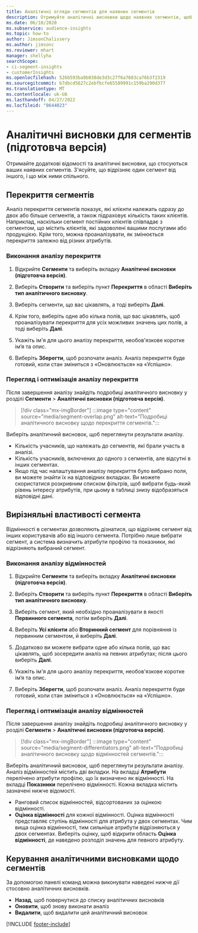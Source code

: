 ```yaml
---
title: Аналітичні огляди сегментів для наявних сегментів
description: Отримуйте аналітичні висновки щодо наявних сегментів, щоб побачити відмінності та схожість.
ms.date: 06/10/2020
ms.subservice: audience-insights
ms.topic: how-to
author: JimsonChalissery
ms.author: jimsonc
ms.reviewer: mhart
manager: shellyha
searchScope:
- ci-segment-insights
- customerInsights
ms.openlocfilehash: 526b593ba9b038de3d3c27f6a7683ca76b3f2319
ms.sourcegitcommit: b7dbcd5627c2ebfbcfe65589991c159ba290d377
ms.translationtype: MT
ms.contentlocale: uk-UA
ms.lasthandoff: 04/27/2022
ms.locfileid: "8644023"
---
```

# <a name="segment-insights-preview"></a>Аналітичні висновки для сегментів (підготовча версія)

Отримайте додаткові відомості та аналітичні висновки, що стосуються ваших наявних сегментів. З'ясуйте, що відрізняє один сегмент від іншого, і що між ними спільного.

## <a name="segment-overlap"></a>Перекриття сегментів

Аналіз перекриття сегментів показує, які клієнти належать одразу до двох або більше сегментів, а також підраховує кількість таких клієнтів. Наприклад, наскільки сегмент постійних клієнтів співпадає з сегментом, що містить клієнтів, які задоволені вашими послугами або продукцією.
Крім того, можна проаналізувати, як змінюється перекриття залежно від різних атрибутів.

### <a name="run-an-overlap-analysis"></a>Виконання аналізу перекриття

1. Відкрийте **Сегменти** та виберіть вкладку **Аналітичні висновки (підготовча версія)**.

1. Виберіть **Створити** та виберіть пункт **Перекриття** в області **Виберіть тип аналітичного висновку**.

1. Виберіть сегменти, що вас цікавлять, а тоді виберіть **Далі**.

1. Крім того, виберіть одне або кілька полів, що вас цікавлять, щоб проаналізувати перекриття для усіх можливих значень цих полів, а тоді виберіть **Далі**.

1. Укажіть ім'я для цього аналізу перекриття, необов'язкове коротке ім’я та опис.

1. Виберіть **Зберегти**, щоб розпочати аналіз. Аналіз перекриття буде готовий, коли стан зміниться з «Оновлюється» на «Успішно».

### <a name="view-and-optimize-an-overlap-analysis"></a>Перегляд і оптимізація аналізу перекриття

Після завершення аналізу знайдіть подробиці аналітичного висновку у розділі **Сегменти** > **Аналітичні висновки (підготовча версія)**.

> [!div class="mx-imgBorder"]
> :::image type="content" source="media/segment-overlap.png" alt-text="Подробиці аналітичного висновку щодо перекриття сегментів.":::

Виберіть аналітичний висновок, щоб переглянути результати аналізу.

- Кількість учасників, що належать до сегментів, які брали участь в аналізі.
- Кількість учасників, включених до одного з сегментів, але відсутні в інших сегментах.
- Якщо під час налаштування аналізу перекриття було вибрано поля, ви можете знайти їх на відповідних вкладках. Ви можете скористатися розкривним списком фільтрів, щоб вибрати будь-який рівень інтересу атрибутів, при цьому в таблиці знизу відобразяться відповідні дані.

## <a name="segment-differentiators"></a>Вирізняльні властивості сегмента

Відмінності в сегментах дозволяють дізнатися, що відрізняє сегмент від інших користувачів або від іншого сегмента. Потрібно лише вибрати сегмент, а система визначить атрибути профілю та показники, які відрізняють вибраний сегмент.

### <a name="run-a-differentiator-analysis"></a>Виконання аналізу відмінностей

1. Відкрийте **Сегменти** та виберіть вкладку **Аналітичні висновки (підготовча версія)**.

1. Виберіть **Створити** та виберіть пункт **Перекриття** в області **Виберіть тип аналітичного висновку**.

1. Виберіть сегмент, який необхідно проаналізувати в якості **Первинного сегмента**, потім виберіть **Далі**.

1. Виберіть **Усі клієнти** або **Вторинний сегмент** для порівняння із первинним сегментом, й виберіть **Далі**.

1. Додатково ви можете вибрати одне або кілька полів, що вас цікавлять, щоб зосередити аналіз на певних атрибутах; після цього виберіть **Далі**.

1. Укажіть ім'я для цього аналізу перекриття, необов'язкове коротке ім’я та опис.

1. Виберіть **Зберегти**, щоб розпочати аналіз. Аналіз перекриття буде готовий, коли стан зміниться з «Оновлюється» на «Успішно».

### <a name="view-and-optimize-a-differentiators-analysis"></a>Перегляд і оптимізація аналізу відмінностей

Після завершення аналізу знайдіть подробиці аналітичного висновку у розділі **Сегменти** > **Аналітичні висновки (підготовча версія)**.

> [!div class="mx-imgBorder"]
> :::image type="content" source="media/segment-differentiators.png" alt-text="Подробиці аналітичного висновку щодо відмінностей сегментів.":::

Виберіть аналітичний висновок, щоб переглянути результати аналізу. Аналіз відмінностей містить дві вкладки. На вкладці **Атрибути** перелічено атрибути профілю, що їх визначено як відмінності. На вкладці **Показники** перелічено відмінності. Кожна вкладка містить зазначені нижче відомості.

- Ранговий список відмінностей, відсортованих за оцінкою відмінності.
- **Оцінка відмінності** для кожної відмінності. Оцінка відмінності представляє ступінь відмінності для атрибута у двох сегментах. Чим вища оцінка відмінності, тим сильніше атрибути відрізняються у двох сегментах. Виберіть оцінку, щоб відкрити область **Оцінка відмінності**, де наведено розподіл значень для певного атрибуту.

## <a name="manage-segment-insights"></a>Керування аналітичними висновками щодо сегментів

За допомогою панелі команд можна виконувати наведені нижче дії стосовно аналітичних висновків.

- **Назад**, щоб повернутися до списку аналітичних висновків
- **Оновити**, щоб знову виконати аналіз
- **Видалити**, щоб видалити цей аналітичний висновок


[!INCLUDE [footer-include](includes/footer-banner.md)]
